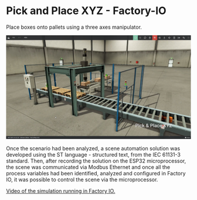 # Pick and Place XYZ - Factory-IO
Place boxes onto pallets using a three axes manipulator.

![Pick and Place XYZ scenario.](/scenario.png)

Once the scenario had been analyzed, a scene automation solution was developed using the ST language - structured text, from the IEC 61131-3 standard. 
Then, after recording the solution on the ESP32 microprocessor, the scene was communicated via Modbus Ethernet and once all the process variables had been identified, analyzed and configured in Factory IO, it was possible to control the scene via the microprocessor.

[Video of the simulation running in Factory IO.](https://youtu.be/YulmKI2qxz0)

